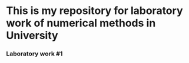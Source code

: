 # This is my repository for laboratory work of numerical methods in University

### Laboratory work #1